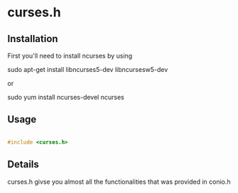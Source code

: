 # curses.h


## Installation

First you'll need to install ncurses by using

sudo apt-get install libncurses5-dev libncursesw5-dev

or

sudo yum install ncurses-devel ncurses

## Usage

```c

#include <curses.h>

```

## Details

curses.h givse you almost all the functionalities that was provided in conio.h
